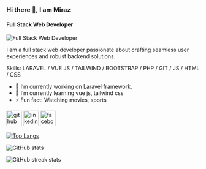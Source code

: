 ### Hi there 👋, I am Miraz
#### Full Stack Web Developer
![Full Stack Web Developer](https://media.licdn.com/dms/image/C5103AQEM2XKnrGxJoA/profile-displayphoto-shrink_200_200/0/1567358615997?e=1716422400&v=beta&t=M4b0CJ6f5o10LdLFgvrz02dMK9o2k2GjZX3lpFW-uQM)

I am a full stack web developer passionate about crafting seamless user experiences and robust backend solutions.

Skills: LARAVEL / VUE JS / TAILWIND / BOOTSTRAP / PHP / GIT / JS / HTML / CSS

- 🔭 I’m currently working on Laravel framework. 
- 🌱 I’m currently learning vue js, tailwind css 
- ⚡ Fun fact: Watching movies, sports 


[<img src='https://cdn.jsdelivr.net/npm/simple-icons@3.0.1/icons/github.svg' alt='github' height='40'>](https://github.com/csemiraz)  [<img src='https://cdn.jsdelivr.net/npm/simple-icons@3.0.1/icons/linkedin.svg' alt='linkedin' height='40'>](https://www.linkedin.com/in/md-mirazul-islam-1a62b0aa//)  [<img src='https://cdn.jsdelivr.net/npm/simple-icons@3.0.1/icons/facebook.svg' alt='facebook' height='40'>](https://www.facebook.com/mirazul.raz)  

[![Top Langs](https://github-readme-stats.vercel.app/api/top-langs/?username=csemiraz)](https://github.com/anuraghazra/github-readme-stats)

![GitHub stats](https://github-readme-stats.vercel.app/api?username=csemiraz&show_icons=true)  

![GitHub streak stats](https://streak-stats.demolab.com/?user=csemiraz)  

